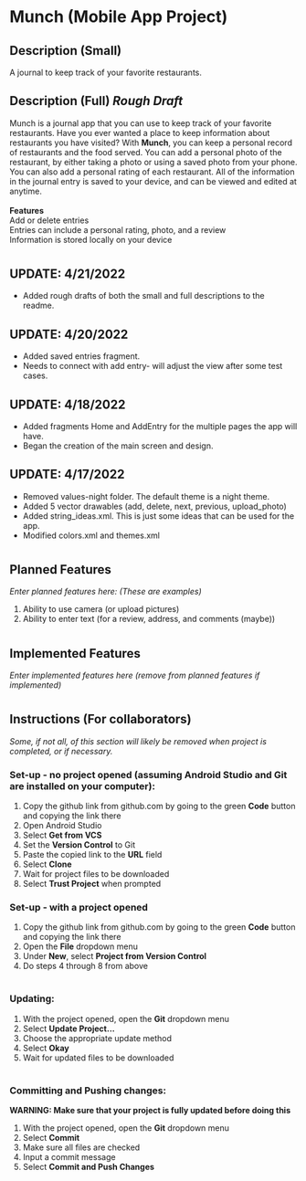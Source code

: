 # Munch (Mobile App Project)
## Description (Small)
A journal to keep track of your favorite restaurants.
## Description (Full) *Rough Draft*
Munch is a journal app that you can use to keep track of your favorite restaurants. Have you ever wanted a place to keep information about restaurants you have visited? With **Munch**, you can keep a personal record of restaurants and the food served. You can add a personal photo of the restaurant, by either taking a photo or using a saved photo from your phone. You can also add a personal rating of each restaurant. All of the information in the journal entry is saved to your device, and can be viewed and edited at anytime. <br>  
**Features** <br>
Add or delete entries <br>
Entries can include a personal rating, photo, and a review <br>
Information is stored locally on your device
#
## UPDATE: 4/21/2022
- Added rough drafts of both the small and full descriptions to the readme.
## UPDATE: 4/20/2022
- Added saved entries fragment.
- Needs to connect with add entry- will adjust the view after some test cases.

## UPDATE: 4/18/2022
- Added fragments Home and AddEntry for the multiple pages the app will have.
- Began the creation of the main screen and design. 

## UPDATE: 4/17/2022
- Removed values-night folder. The default theme is a night theme.  
- Added 5 vector drawables (add, delete, next, previous, upload_photo)  
- Added string_ideas.xml. This is just some ideas that can be used for the app.  
- Modified colors.xml and themes.xml  
#
## Planned Features
*Enter planned features here: (These are examples)*
1. Ability to use camera (or upload pictures)
2. Ability to enter text (for a review, address, and comments (maybe))
#
## Implemented Features
*Enter implemented features here (remove from planned features if implemented)*
#
#
## Instructions (For collaborators)
*Some, if not all, of this section will likely be removed when project is completed, or if necessary.*
### Set-up - no project opened (assuming Android Studio and Git are installed on your computer):
1. Copy the github link from github.com by going to the green **Code** button and copying the link there
2. Open Android Studio
3. Select **Get from VCS**
4. Set the **Version Control** to Git
5. Paste the copied link to the **URL** field
6. Select **Clone**
7. Wait for project files to be downloaded
8. Select **Trust Project** when prompted
### Set-up - with a project opened
1. Copy the github link from github.com by going to the green **Code** button and copying the link there
2. Open the **File** dropdown menu
3. Under **New**, select **Project from Version Control**
4. Do steps 4 through 8 from above
#
### Updating:
1. With the project opened, open the **Git** dropdown menu
2. Select **Update Project...**
3. Choose the appropriate update method
4. Select **Okay**
5. Wait for updated files to be downloaded

#
### Committing and Pushing changes:
**WARNING: Make sure that your project is fully updated before doing this**
1. With the project opened, open the **Git** dropdown menu
2. Select **Commit**
3. Make sure all files are checked
4. Input a commit message
5. Select **Commit and Push Changes**
